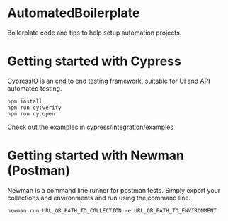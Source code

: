 # AutomatedBoilerplate
Boilerplate code and tips to help setup automation projects.


# Getting started with Cypress
CypressIO is an end to end testing framework, suitable for UI and API automated testing.

```
npm install
npm run cy:verify
npm run cy:open
```
Check out the examples in cypress/integration/examples

# Getting started with Newman (Postman)
Newman is a command line runner for postman tests. 
Simply export your collections and environments and run using the command line.

```
newman run URL_OR_PATH_TO_COLLECTION -e URL_OR_PATH_TO_ENVIRONMENT
```